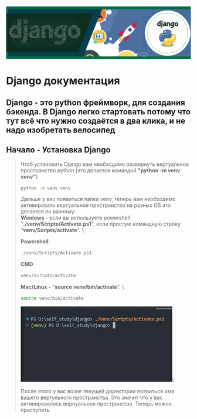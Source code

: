 ![Django banner](django/banner.png "Django")
# Django документация

## Django - это python фреймворк, для создания бэкенда. В Django легко стартовать потому что тут всё что нужно создаётся в два клика, и не надо изобретать велосипед


## Начало - Установка Django
> Чтоб установить Django вам необходимо развернуть вертуальное пространство python (это делается командой **"python -m venv venv"**)  
> ``` bash 
>python -m venv venv
>```
> Дальше у вас появиться папка venv, теперь вам необходимо активировать вертуальное пространство на разных OS это делается по разному:\
> **Windows** - если вы используете powershell "**./venv/Scripts/Activate.ps1**", если простую командную строку "**venv/Scripts/activate**". \
>
> **Powershell**
> ```bash
> ./venv/Scripts/Activate.ps1
>```
>
> **CMD**
>```bash
>venv/Scripts/activate
>```
> **Mac/Linux** - "**source venv/bin/activate**". \
>```bash
>source venv/bin/activate
>```
> ![Image](django/image.png "Image")\
>
> После этого у вас возле текущей директории появиться имя вашего вертульного пространства. Это значит что у вас активировалось вернуальное пространство.
> Теперь можно приступить 